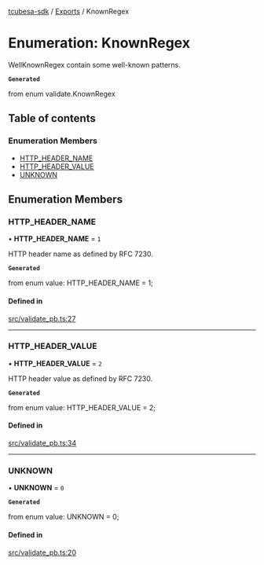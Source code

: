 [tcubesa-sdk](../README.md) / [Exports](../modules.md) / KnownRegex

# Enumeration: KnownRegex

WellKnownRegex contain some well-known patterns.

**`Generated`**

from enum validate.KnownRegex

## Table of contents

### Enumeration Members

- [HTTP\_HEADER\_NAME](KnownRegex.md#http_header_name)
- [HTTP\_HEADER\_VALUE](KnownRegex.md#http_header_value)
- [UNKNOWN](KnownRegex.md#unknown)

## Enumeration Members

### HTTP\_HEADER\_NAME

• **HTTP\_HEADER\_NAME** = ``1``

HTTP header name as defined by RFC 7230.

**`Generated`**

from enum value: HTTP_HEADER_NAME = 1;

#### Defined in

[src/validate_pb.ts:27](https://github.com/TCUBEAI-TECHNOLOGIES-PRIVATE-LIMITED/ts-sdk/blob/d89536e/src/validate_pb.ts#L27)

___

### HTTP\_HEADER\_VALUE

• **HTTP\_HEADER\_VALUE** = ``2``

HTTP header value as defined by RFC 7230.

**`Generated`**

from enum value: HTTP_HEADER_VALUE = 2;

#### Defined in

[src/validate_pb.ts:34](https://github.com/TCUBEAI-TECHNOLOGIES-PRIVATE-LIMITED/ts-sdk/blob/d89536e/src/validate_pb.ts#L34)

___

### UNKNOWN

• **UNKNOWN** = ``0``

**`Generated`**

from enum value: UNKNOWN = 0;

#### Defined in

[src/validate_pb.ts:20](https://github.com/TCUBEAI-TECHNOLOGIES-PRIVATE-LIMITED/ts-sdk/blob/d89536e/src/validate_pb.ts#L20)
